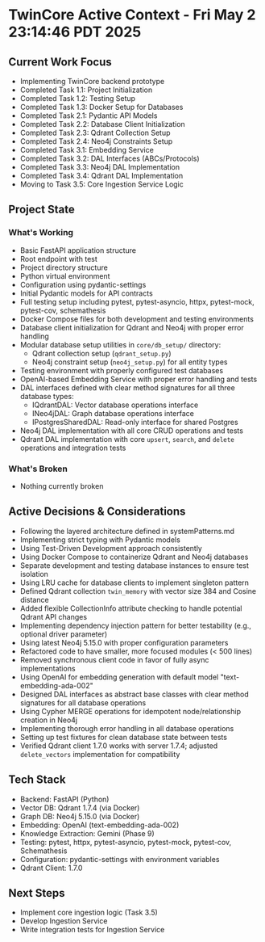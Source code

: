 # TwinCore Active Context - Fri May  2 23:14:46 PDT 2025

## Current Work Focus
- Implementing TwinCore backend prototype
- Completed Task 1.1: Project Initialization
- Completed Task 1.2: Testing Setup
- Completed Task 1.3: Docker Setup for Databases
- Completed Task 2.1: Pydantic API Models
- Completed Task 2.2: Database Client Initialization
- Completed Task 2.3: Qdrant Collection Setup
- Completed Task 2.4: Neo4j Constraints Setup
- Completed Task 3.1: Embedding Service
- Completed Task 3.2: DAL Interfaces (ABCs/Protocols)
- Completed Task 3.3: Neo4j DAL Implementation
- Completed Task 3.4: Qdrant DAL Implementation
- Moving to Task 3.5: Core Ingestion Service Logic

## Project State
### What's Working
- Basic FastAPI application structure
- Root endpoint with test
- Project directory structure
- Python virtual environment
- Configuration using pydantic-settings
- Initial Pydantic models for API contracts
- Full testing setup including pytest, pytest-asyncio, httpx, pytest-mock, pytest-cov, schemathesis
- Docker Compose files for both development and testing environments
- Database client initialization for Qdrant and Neo4j with proper error handling
- Modular database setup utilities in `core/db_setup/` directory:
  - Qdrant collection setup (`qdrant_setup.py`)
  - Neo4j constraint setup (`neo4j_setup.py`) for all entity types
- Testing environment with properly configured test databases
- OpenAI-based Embedding Service with proper error handling and tests
- DAL interfaces defined with clear method signatures for all three database types:
  - IQdrantDAL: Vector database operations interface
  - INeo4jDAL: Graph database operations interface  
  - IPostgresSharedDAL: Read-only interface for shared Postgres
- Neo4j DAL implementation with all core CRUD operations and tests
- Qdrant DAL implementation with core `upsert`, `search`, and `delete` operations and integration tests

### What's Broken
- Nothing currently broken

## Active Decisions & Considerations
- Following the layered architecture defined in systemPatterns.md
- Implementing strict typing with Pydantic models
- Using Test-Driven Development approach consistently
- Using Docker Compose to containerize Qdrant and Neo4j databases
- Separate development and testing database instances to ensure test isolation
- Using LRU cache for database clients to implement singleton pattern
- Defined Qdrant collection `twin_memory` with vector size 384 and Cosine distance
- Added flexible CollectionInfo attribute checking to handle potential Qdrant API changes
- Implementing dependency injection pattern for better testability (e.g., optional driver parameter)
- Using latest Neo4j 5.15.0 with proper configuration parameters
- Refactored code to have smaller, more focused modules (< 500 lines)
- Removed synchronous client code in favor of fully async implementations
- Using OpenAI for embedding generation with default model "text-embedding-ada-002"
- Designed DAL interfaces as abstract base classes with clear method signatures for all database operations
- Using Cypher MERGE operations for idempotent node/relationship creation in Neo4j
- Implementing thorough error handling in all database operations
- Setting up test fixtures for clean database state between tests
- Verified Qdrant client 1.7.0 works with server 1.7.4; adjusted `delete_vectors` implementation for compatibility

## Tech Stack
- Backend: FastAPI (Python)
- Vector DB: Qdrant 1.7.4 (via Docker)
- Graph DB: Neo4j 5.15.0 (via Docker)
- Embedding: OpenAI (text-embedding-ada-002)
- Knowledge Extraction: Gemini (Phase 9)
- Testing: pytest, httpx, pytest-asyncio, pytest-mock, pytest-cov, Schemathesis
- Configuration: pydantic-settings with environment variables
- Qdrant Client: 1.7.0

## Next Steps
- Implement core ingestion logic (Task 3.5)
- Develop Ingestion Service
- Write integration tests for Ingestion Service
